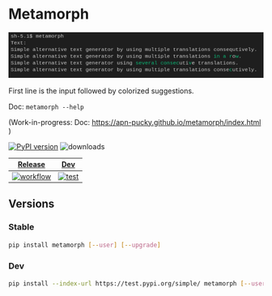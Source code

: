 # Metamorph

![IMG](/img/img.png)

First line is the input followed by colorized suggestions.

Doc: `metamorph --help`

(Work-in-progress: Doc: https://apn-pucky.github.io/metamorph/index.html )

[![PyPI version][pypi image]][pypi link]  ![downloads](https://img.shields.io/pypi/dm/metamorph.svg) 

| [Release][doc release]        | [Dev][doc test]           |
| ------------- |:-------------:|
| [![workflow][a s image]][a s link]      | [![test][a t image]][a t link]     |

## Versions

### Stable

```sh
pip install metamorph [--user] [--upgrade]
```

### Dev

```sh
pip install --index-url https://test.pypi.org/simple/ metamorph [--user] [--upgrade]
```
[doc release]: https://apn-pucky.github.io/metamorph/index.html
[doc test]: https://apn-pucky.github.io/metamorph/test/index.html

[pypi image]: https://badge.fury.io/py/metamorph.svg
[pypi link]: https://pypi.org/project/metamorph/

[a s image]: https://github.com/APN-Pucky/metamorph/actions/workflows/release.yml/badge.svg
[a s link]: https://github.com/APN-Pucky/metamorph/actions/workflows/release.yml
[a t link]: https://github.com/APN-Pucky/metamorph/actions/workflows/test.yml
[a t image]: https://github.com/APN-Pucky/metamorph/actions/workflows/test.yml/badge.svg
